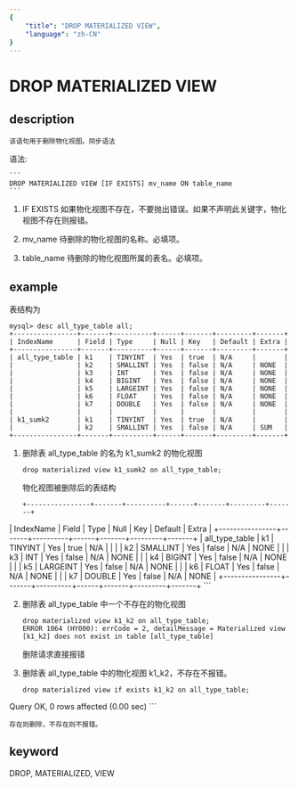 ```yaml
---
{
    "title": "DROP MATERIALIZED VIEW",
    "language": "zh-CN"
}
---
```


<!--
Licensed to the Apache Software Foundation (ASF) under one
or more contributor license agreements.  See the NOTICE file
distributed with this work for additional information
regarding copyright ownership.  The ASF licenses this file
to you under the Apache License, Version 2.0 (the
"License"); you may not use this file except in compliance
with the License.  You may obtain a copy of the License at

  http://www.apache.org/licenses/LICENSE-2.0

Unless required by applicable law or agreed to in writing,
software distributed under the License is distributed on an
"AS IS" BASIS, WITHOUT WARRANTIES OR CONDITIONS OF ANY
KIND, either express or implied.  See the License for the
specific language governing permissions and limitations
under the License.
-->

# DROP MATERIALIZED VIEW

## description
    该语句用于删除物化视图。同步语法

语法:

    ```
    DROP MATERIALIZED VIEW [IF EXISTS] mv_name ON table_name
    ```

1. IF EXISTS
	如果物化视图不存在，不要抛出错误。如果不声明此关键字，物化视图不存在则报错。
	
2. mv_name
	待删除的物化视图的名称。必填项。
	
3. table_name
	待删除的物化视图所属的表名。必填项。
	
## example

表结构为

```
mysql> desc all_type_table all;
+----------------+-------+----------+------+-------+---------+-------+
| IndexName      | Field | Type     | Null | Key   | Default | Extra |
+----------------+-------+----------+------+-------+---------+-------+
| all_type_table | k1    | TINYINT  | Yes  | true  | N/A     |       |
|                | k2    | SMALLINT | Yes  | false | N/A     | NONE  |
|                | k3    | INT      | Yes  | false | N/A     | NONE  |
|                | k4    | BIGINT   | Yes  | false | N/A     | NONE  |
|                | k5    | LARGEINT | Yes  | false | N/A     | NONE  |
|                | k6    | FLOAT    | Yes  | false | N/A     | NONE  |
|                | k7    | DOUBLE   | Yes  | false | N/A     | NONE  |
|                |       |          |      |       |         |       |
| k1_sumk2       | k1    | TINYINT  | Yes  | true  | N/A     |       |
|                | k2    | SMALLINT | Yes  | false | N/A     | SUM   |
+----------------+-------+----------+------+-------+---------+-------+
```

1. 删除表 all_type_table 的名为 k1_sumk2 的物化视图

	```
	drop materialized view k1_sumk2 on all_type_table;
	```
	物化视图被删除后的表结构
	
	```
	+----------------+-------+----------+------+-------+---------+-------+
| IndexName      | Field | Type     | Null | Key   | Default | Extra |
+----------------+-------+----------+------+-------+---------+-------+
| all_type_table | k1    | TINYINT  | Yes  | true  | N/A     |       |
|                | k2    | SMALLINT | Yes  | false | N/A     | NONE  |
|                | k3    | INT      | Yes  | false | N/A     | NONE  |
|                | k4    | BIGINT   | Yes  | false | N/A     | NONE  |
|                | k5    | LARGEINT | Yes  | false | N/A     | NONE  |
|                | k6    | FLOAT    | Yes  | false | N/A     | NONE  |
|                | k7    | DOUBLE   | Yes  | false | N/A     | NONE  |
+----------------+-------+----------+------+-------+---------+-------+
	```
	
2. 删除表 all_type_table 中一个不存在的物化视图

	```
	drop materialized view k1_k2 on all_type_table;
	ERROR 1064 (HY000): errCode = 2, detailMessage = Materialized view [k1_k2] does not exist in table [all_type_table]
	```
	删除请求直接报错

3. 删除表 all_type_table 中的物化视图 k1_k2，不存在不报错。

	```
	drop materialized view if exists k1_k2 on all_type_table;
Query OK, 0 rows affected (0.00 sec)
	```
	
	存在则删除，不存在则不报错。

## keyword
  DROP, MATERIALIZED, VIEW	
